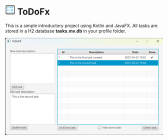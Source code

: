 # ![Image_2](./src/main/resources/com/github/ursteiner/todofx/appIcon.png) ToDoFx

This is a simple introductory project using Kotlin and JavaFX.
All tasks are stored in a H2 database <b>tasks.mv.db</b> in your profile folder.

![Image 1](./Screenshot.png)
